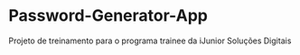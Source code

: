 # Password-Generator-App

Projeto de treinamento para o programa trainee da iJunior Soluções Digitais

